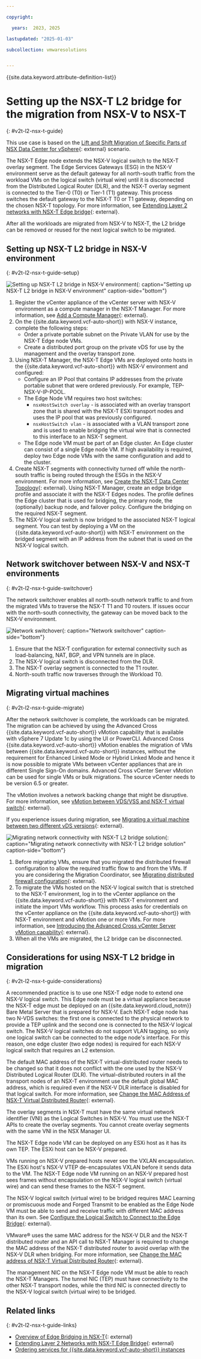 ```yaml
---

copyright:

  years:  2023, 2025

lastupdated: "2025-01-03"

subcollection: vmwaresolutions


---
```


{{site.data.keyword.attribute-definition-list}}

# Setting up the NSX-T L2 bridge for the migration from NSX-V to NSX-T
{: #v2t-l2-nsx-t-guide}

This use case is based on the [Lift and Shift Migration of Specific Parts of NSX Data Center for vSphere](https://docs.vmware.com/en/VMware-NSX-T-Data-Center/3.1/migration/GUID-3D173C9C-6BB9-48C3-B543-CF6B19DF4EF1.html){: external} scenario.

The NSX-T Edge node extends the NSX-V logical switch to the NSX-T overlay segment. The Edge Services Gateways (ESG) in the NSX-V environment serve as the default gateway for all north-south traffic from the workload VMs on the logical switch (virtual wire) until it is disconnected from the Distributed Logical Router (DLR), and the NSX-T overlay segment is connected to the Tier-0 (T0) or Tier-1 (T1) gateway. This process switches the default gateway to the NSX-T T0 or T1 gateway, depending on the chosen NSX-T topology. For more information, see [Extending Layer 2 networks with NSX-T Edge bridge](https://docs.vmware.com/en/VMware-NSX-T-Data-Center/3.1/migration/GUID-5B9390FB-7E52-4669-AF63-3C3490841432.html){: external}.

After all the workloads are migrated from NSX-V to NSX-T, the L2 bridge can be removed or reused for the next logical switch to be migrated.

## Setting up NSX-T L2 bridge in NSX-V environment
{: #v2t-l2-nsx-t-guide-setup}

![Setting up NSX-T L2 bridge in NSX-V environment](../../images/v2t-nsx-t-l2-bridge-1.svg "Set up NSX-T L2 bridge in the NSX-V environment by installing an NSX-T edge node in the NSX-V environment"){: caption="Setting up NSX-T L2 bridge in NSX-V environment" caption-side="bottom"}

1. Register the vCenter appliance of the vCenter server with NSX-V environment as a compute manager in the NSX-T Manager. For more information, see [Add a Compute Manager](https://docs.vmware.com/en/VMware-NSX-T-Data-Center/3.1/installation/GUID-D225CAFC-04D4-44A7-9A09-7C365AAFCA0E.html){: external}.
2. On the {{site.data.keyword.vcf-auto-short}} with NSX-V instance, complete the following steps:
   * Order a private portable subnet on the Private VLAN for use by the NSX-T Edge node VMs.
   * Create a distributed port group on the private vDS for use by the management and the overlay transport zone.
3. Using NSX-T Manager, the NSX-T Edge VMs are deployed onto hosts in the {{site.data.keyword.vcf-auto-short}} with NSX-V environment and configured:
   * Configure an IP Pool that contains IP addresses from the private portable subnet that were ordered previously. For example, TEP-NSX-V-IP-POOL.
   * The Edge Node VM requires two host switches:
     * `nsxHostSwitch overlay` - is associated with an overlay transport zone that is shared with the NSX-T ESXi transport nodes and uses the IP pool that was previously configured.
     * `nsxHostSwitch vlan` - is associated with a VLAN transport zone and is used to enable bridging the virtual wire that is connected to this interface to an NSX-T segment.
   * The Edge node VM must be part of an Edge cluster. An Edge cluster can consist of a single Edge node VM. If high availability is required, deploy two Edge node VMs with the same configuration and add to the cluster.
4. Create NSX-T segments with connectivity turned off while the north-south traffic is being routed through the ESGs in the NSX-V environment. For more information, see [Create the NSX-T Data Center Topology](https://docs.vmware.com/en/VMware-NSX-T-Data-Center/3.1/migration/GUID-48287E4C-7C0F-4146-94D4-6D295623E7EB.html){: external}. Using NSX-T Manager, create an edge bridge profile and associate it with the NSX-T Edges nodes. The profile defines the Edge cluster that is used for bridging, the primary node, the (optionally) backup node, and failover policy. Configure the bridging on the required NSX-T segment.
5. The NSX-V logical switch is now bridged to the associated NSX-T logical segment. You can test by deploying a VM on the {{site.data.keyword.vcf-auto-short}} with NSX-T environment on the bridged segment with an IP address from the subnet that is used on the NSX-V logical switch.

## Network switchover between NSX-V and NSX-T environments
{: #v2t-l2-nsx-t-guide-switchover}

The network switchover enables all north-south network traffic to and from the migrated VMs to traverse the NSX-T T1 and T0 routers. If issues occur with the north-south connectivity, the gateway can be moved back to the NSX-V environment.

![Network switchover](../../images/v2t-nsx-t-l2-bridge-2.svg "Network switchover requires connectivity change from NSX-V to NSX-T and enabling routing though NSX-T environment."){: caption="Network switchover" caption-side="bottom"}

1. Ensure that the NSX-T configuration for external connectivity such as load-balancing, NAT, BGP, and VPN tunnels are in place.
2. The NSX-V logical switch is disconnected from the DLR.
3. The NSX-T overlay segment is connected to the T1 router.
4. North-south traffic now traverses through the Workload T0.

## Migrating virtual machines
{: #v2t-l2-nsx-t-guide-migrate}

After the network switchover is complete, the workloads can be migrated. The migration can be achieved by using the Advanced Cross {{site.data.keyword.vcf-auto-short}} vMotion capability that is available with vSphere 7 Update 1c by using the UI or PowerCLI. Advanced Cross {{site.data.keyword.vcf-auto-short}} vMotion enables the migration of VMs between {{site.data.keyword.vcf-auto-short}} instances, without the requirement for Enhanced Linked Mode or Hybrid Linked Mode and hence it is now possible to migrate VMs between vCenter appliances that are in different Single Sign-On domains. Advanced Cross vCenter Server vMotion can be used for single VMs or bulk migrations. The source vCenter needs to be version 6.5 or greater.

The vMotion involves a network backing change that might be disruptive. For more information, see [vMotion between VDS/VSS and NSX-T virtual switch](https://knowledge.broadcom.com/external/article?legacyId=56991){: external}.

If you experience issues during migration, see [Migrating a virtual machine between two different vDS versions](https://knowledge.broadcom.com/external/article?legacyId=79446){: external}.

![Migrating network connectivity with NSX-T L2 bridge solution](../../images/v2t-nsx-t-l2-bridge-3.svg "Migrating network connectivity with NSX-T L2 bridge solution."){: caption="Migrating network connectivity with NSX-T L2 bridge solution" caption-side="bottom"}

1. Before migrating VMs, ensure that you migrated the distributed firewall configuration to allow the required traffic flow to and from the VMs. If you are considering the Migration Coordinator, see [Migrating distributed firewall configuration](https://docs.vmware.com/en/VMware-NSX-T-Data-Center/3.1/migration/GUID-CFFE8C28-2D32-4AC5-98C2-9F1AEE525190.html){: external}.
2. To migrate the VMs hosted on the NSX-V logical switch that is stretched to the NSX-T environment, log in to the vCenter appliance on the {{site.data.keyword.vcf-auto-short}} with NSX-T environment and initiate the import VMs workflow. This process asks for credentials on the vCenter appliance on the {{site.data.keyword.vcf-auto-short}} with NSX-T environment and vMotion one or more VMs. For more information, see [Introducing the Advanced Cross vCenter Server vMotion capability](https://www.vmware.com/docs/introducing-the-advanced-cross-vcenter-server-vmotion-capability){: external}.
3. When all the VMs are migrated, the L2 bridge can be disconnected.

## Considerations for using NSX-T L2 bridge in migration
{: #v2t-l2-nsx-t-guide-considerations}

A recommended practice is to use one NSX-T edge node to extend one NSX-V logical switch. This Edge node must be a virtual appliance because the NSX-T edge must be deployed on an {{site.data.keyword.cloud_notm}} Bare Metal Server that is prepared for NSX-V. Each NSX-T edge node has two N-VDS switches: the first one is connected to the physical network to provide a TEP uplink and the second one is connected to the NSX-V logical switch. The NSX-V logical switches do not support VLAN tagging, so only one logical switch can be connected to the edge node's interface. For this reason, one edge cluster (two edge nodes) is required for each NSX-V logical switch that requires an L2 extension.

The default MAC address of the NSX-T virtual-distributed router needs to be changed so that it does not conflict with the one used by the NSX-V Distributed Logical Router (DLR). The virtual-distributed routers in all the transport nodes of an NSX-T environment use the default global MAC address, which is required even if the NSX-V DLR interface is disabled for that logical switch. For more information, see [Change the MAC Address of NSX-T Virtual Distributed Router](https://docs.vmware.com/en/VMware-NSX-T-Data-Center/3.1/migration/GUID-538774C2-DE66-4F24-B9B7-537CA2FA87E9.html){: external}.

The overlay segments in NSX-T must have the same virtual network identifier (VNI) as the Logical Switches in NSX-V. You must use the NSX-T APIs to create the overlay segments. You cannot create overlay segments with the same VNI in the NSX Manager UI.

The NSX-T Edge node VM can be deployed on any ESXi host as it has its own TEP. The ESXi host can be NSX-V prepared.

VMs running on NSX-V prepared hosts never see the VXLAN encapsulation. The ESXi host's NSX-V VTEP de-encapsulates VXLAN before it sends data to the VM. The NSX-T Edge node VM running on an NSX-V prepared host sees frames without encapsulation on the NSX-V logical switch (virtual wire) and can send these frames to the NSX-T segment.

The NSX-V logical switch (virtual wire) to be bridged requires MAC Learning or promiscuous mode and Forged Transmit to be enabled as the Edge Node VM must be able to send and receive traffic with different MAC address than its own. See [Configure the Logical Switch to Connect to the Edge Bridge](https://docs.vmware.com/en/VMware-NSX-T-Data-Center/3.1/migration/GUID-206CF244-3171-4146-9C60-43A797B15043.html){: external}.

VMware® uses the same MAC address for the NSX-V DLR and the NSX-T distributed router and an API call to NSX-T Manager is required to change the MAC address of the NSX-T distributed router to avoid overlap with the NSX-V DLR when bridging. For more information, see [Change the MAC address of NSX-T Virtual Distributed Router](https://docs.vmware.com/en/VMware-NSX-T-Data-Center/3.1/migration/GUID-538774C2-DE66-4F24-B9B7-537CA2FA87E9.html){: external}.

The management NIC on the NSX-T Edge node VM must be able to reach the NSX-T Managers. The tunnel NIC (TEP) must have connectivity to the other NSX-T transport nodes, while the third NIC is connected directly to the NSX-V logical switch (virtual wire) to be bridged.

## Related links
{: #v2t-l2-nsx-t-guide-links}

* [Overview of Edge Bridging in NSX-T](https://docs.vmware.com/en/VMware-NSX-T-Data-Center/3.2/migration/GUID-12FE83E9-2FA9-40F7-A3FF-BC21E13F6720.html){: external}
* [Extending Layer 2 Networks with NSX-T Edge Bridge](https://docs.vmware.com/en/VMware-NSX-T-Data-Center/3.2/migration/GUID-5B9390FB-7E52-4669-AF63-3C3490841432.html){: external}
* [Ordering services for {{site.data.keyword.vcf-auto-short}} instances](/docs/vmwaresolutions?topic=vmwaresolutions-vc_addingservices)
